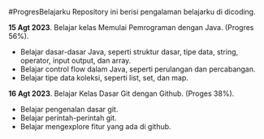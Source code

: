 #ProgresBelajarku
Repository ini berisi pengalaman belajarku di dicoding.

**15 Agt 2023**.
Belajar kelas Memulai Pemrograman dengan Java. (Progres 56%).
  * Belajar dasar-dasar Java, seperti struktur dasar, tipe data, string, operator, input output, dan array.
  * Belajar control flow dalam Java, seperti perulangan dan percabangan.
  * Belajar tipe data koleksi, seperti list, set, dan map.
    
**16 Agt 2023**.
Belajar Kelas Dasar Git dengan Github. (Proges 38%).
  * Belajar pengenalan dasar git.
  * Belajar perintah-perintah git.
  * Belajar mengexplore fitur yang ada di github.
